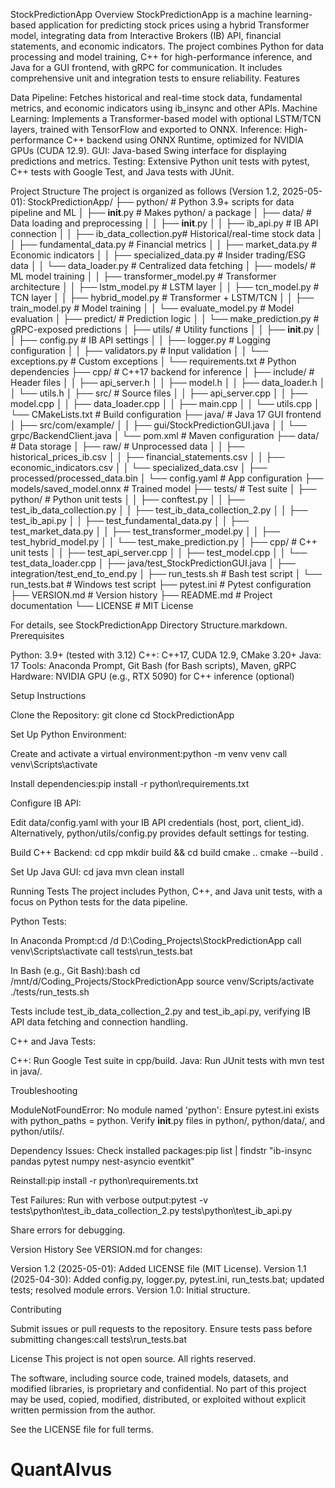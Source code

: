 StockPredictionApp
Overview
StockPredictionApp is a machine learning-based application for predicting stock prices using a hybrid Transformer model, integrating data from Interactive Brokers (IB) API, financial statements, and economic indicators. The project combines Python for data processing and model training, C++ for high-performance inference, and Java for a GUI frontend, with gRPC for communication. It includes comprehensive unit and integration tests to ensure reliability.
Features

Data Pipeline: Fetches historical and real-time stock data, fundamental metrics, and economic indicators using ib_insync and other APIs.
Machine Learning: Implements a Transformer-based model with optional LSTM/TCN layers, trained with TensorFlow and exported to ONNX.
Inference: High-performance C++ backend using ONNX Runtime, optimized for NVIDIA GPUs (CUDA 12.9).
GUI: Java-based Swing interface for displaying predictions and metrics.
Testing: Extensive Python unit tests with pytest, C++ tests with Google Test, and Java tests with JUnit.

Project Structure
The project is organized as follows (Version 1.2, 2025-05-01):
StockPredictionApp/
├── python/                       # Python 3.9+ scripts for data pipeline and ML
│   ├── __init__.py              # Makes python/ a package
│   ├── data/                    # Data loading and preprocessing
│   │   ├── __init__.py
│   │   ├── ib_api.py            # IB API connection
│   │   ├── ib_data_collection.py# Historical/real-time stock data
│   │   ├── fundamental_data.py  # Financial metrics
│   │   ├── market_data.py       # Economic indicators
│   │   ├── specialized_data.py  # Insider trading/ESG data
│   │   └── data_loader.py       # Centralized data fetching
│   ├── models/                  # ML model training
│   │   ├── transformer_model.py # Transformer architecture
│   │   ├── lstm_model.py        # LSTM layer
│   │   ├── tcn_model.py         # TCN layer
│   │   ├── hybrid_model.py      # Transformer + LSTM/TCN
│   │   ├── train_model.py       # Model training
│   │   └── evaluate_model.py    # Model evaluation
│   ├── predict/                 # Prediction logic
│   │   └── make_prediction.py   # gRPC-exposed predictions
│   ├── utils/                   # Utility functions
│   │   ├── __init__.py
│   │   ├── config.py           # IB API settings
│   │   ├── logger.py           # Logging configuration
│   │   ├── validators.py       # Input validation
│   │   └── exceptions.py       # Custom exceptions
│   └── requirements.txt         # Python dependencies
├── cpp/                         # C++17 backend for inference
│   ├── include/                 # Header files
│   │   ├── api_server.h
│   │   ├── model.h
│   │   ├── data_loader.h
│   │   └── utils.h
│   ├── src/                     # Source files
│   │   ├── api_server.cpp
│   │   ├── model.cpp
│   │   ├── data_loader.cpp
│   │   ├── main.cpp
│   │   └── utils.cpp
│   └── CMakeLists.txt           # Build configuration
├── java/                        # Java 17 GUI frontend
│   ├── src/com/example/
│   │   ├── gui/StockPredictionGUI.java
│   │   └── grpc/BackendClient.java
│   └── pom.xml                  # Maven configuration
├── data/                        # Data storage
│   ├── raw/                     # Unprocessed data
│   │   ├── historical_prices_ib.csv
│   │   ├── financial_statements.csv
│   │   ├── economic_indicators.csv
│   │   └── specialized_data.csv
│   ├── processed/processed_data.bin
│   └── config.yaml              # App configuration
├── models/saved_model.onnx      # Trained model
├── tests/                       # Test suite
│   ├── python/                  # Python unit tests
│   │   ├── conftest.py
│   │   ├── test_ib_data_collection.py
│   │   ├── test_ib_data_collection_2.py
│   │   ├── test_ib_api.py
│   │   ├── test_fundamental_data.py
│   │   ├── test_market_data.py
│   │   ├── test_transformer_model.py
│   │   ├── test_hybrid_model.py
│   │   └── test_make_prediction.py
│   ├── cpp/                     # C++ unit tests
│   │   ├── test_api_server.cpp
│   │   ├── test_model.cpp
│   │   └── test_data_loader.cpp
│   ├── java/test_StockPredictionGUI.java
│   ├── integration/test_end_to_end.py
│   ├── run_tests.sh             # Bash test script
│   └── run_tests.bat            # Windows test script
├── pytest.ini                   # Pytest configuration
├── VERSION.md                   # Version history
├── README.md                    # Project documentation
└── LICENSE                      # MIT License

For details, see StockPredictionApp Directory Structure.markdown.
Prerequisites

Python: 3.9+ (tested with 3.12)
C++: C++17, CUDA 12.9, CMake 3.20+
Java: 17
Tools: Anaconda Prompt, Git Bash (for Bash scripts), Maven, gRPC
Hardware: NVIDIA GPU (e.g., RTX 5090) for C++ inference (optional)

Setup Instructions

Clone the Repository:
git clone <repository-url>
cd StockPredictionApp


Set Up Python Environment:

Create and activate a virtual environment:python -m venv venv
call venv\Scripts\activate


Install dependencies:pip install -r python\requirements.txt




Configure IB API:

Edit data/config.yaml with your IB API credentials (host, port, client_id).
Alternatively, python/utils/config.py provides default settings for testing.


Build C++ Backend:
cd cpp
mkdir build && cd build
cmake ..
cmake --build .


Set Up Java GUI:
cd java
mvn clean install



Running Tests
The project includes Python, C++, and Java unit tests, with a focus on Python tests for the data pipeline.

Python Tests:

In Anaconda Prompt:cd /d D:\Coding_Projects\StockPredictionApp
call venv\Scripts\activate
call tests\run_tests.bat


In Bash (e.g., Git Bash):bash
cd /mnt/d/Coding_Projects/StockPredictionApp
source venv/Scripts/activate
./tests/run_tests.sh


Tests include test_ib_data_collection_2.py and test_ib_api.py, verifying IB API data fetching and connection handling.


C++ and Java Tests:

C++: Run Google Test suite in cpp/build.
Java: Run JUnit tests with mvn test in java/.



Troubleshooting

ModuleNotFoundError: No module named 'python':
Ensure pytest.ini exists with python_paths = python.
Verify __init__.py files in python/, python/data/, and python/utils/.


Dependency Issues:
Check installed packages:pip list | findstr "ib-insync pandas pytest numpy nest-asyncio eventkit"


Reinstall:pip install -r python\requirements.txt




Test Failures:
Run with verbose output:pytest -v tests\python\test_ib_data_collection_2.py tests\python\test_ib_api.py


Share errors for debugging.



Version History
See VERSION.md for changes:

Version 1.2 (2025-05-01): Added LICENSE file (MIT License).
Version 1.1 (2025-04-30): Added config.py, logger.py, pytest.ini, run_tests.bat; updated tests; resolved module errors.
Version 1.0: Initial structure.

Contributing

Submit issues or pull requests to the repository.
Ensure tests pass before submitting changes:call tests\run_tests.bat



License
This project is not open source. All rights reserved.

The software, including source code, trained models, datasets, and modified libraries, is proprietary and confidential.
No part of this project may be used, copied, modified, distributed, or exploited without explicit written permission from the author.

See the LICENSE file for full terms.

# QuantAIvus